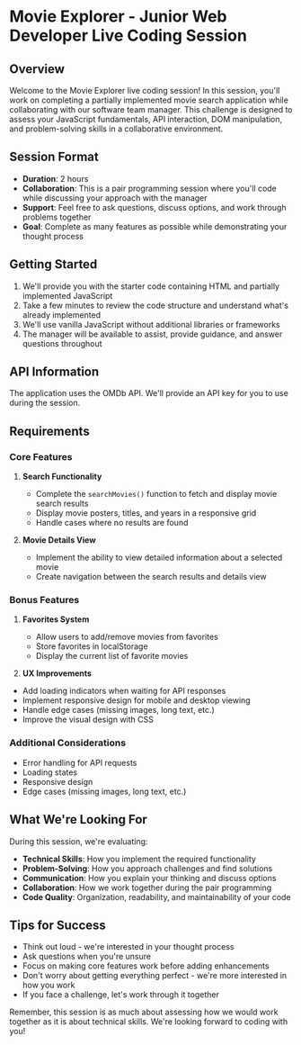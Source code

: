# Movie Explorer - Junior Web Developer Live Coding Session

## Overview
Welcome to the Movie Explorer live coding session! In this session, you'll work on completing a partially implemented movie search application while collaborating with our software team manager. This challenge is designed to assess your JavaScript fundamentals, API interaction, DOM manipulation, and problem-solving skills in a collaborative environment.

## Session Format
- **Duration**: 2 hours
- **Collaboration**: This is a pair programming session where you'll code while discussing your approach with the manager
- **Support**: Feel free to ask questions, discuss options, and work through problems together
- **Goal**: Complete as many features as possible while demonstrating your thought process

## Getting Started
1. We'll provide you with the starter code containing HTML and partially implemented JavaScript
2. Take a few minutes to review the code structure and understand what's already implemented
3. We'll use vanilla JavaScript without additional libraries or frameworks
4. The manager will be available to assist, provide guidance, and answer questions throughout

## API Information
The application uses the OMDb API. We'll provide an API key for you to use during the session.

## Requirements

### Core Features
1. **Search Functionality**
   - Complete the `searchMovies()` function to fetch and display movie search results
   - Display movie posters, titles, and years in a responsive grid
   - Handle cases where no results are found

2. **Movie Details View**
   - Implement the ability to view detailed information about a selected movie
   - Create navigation between the search results and details view

### Bonus Features
1. **Favorites System**
   - Allow users to add/remove movies from favorites
   - Store favorites in localStorage
   - Display the current list of favorite movies

2. **UX Improvements**
- Add loading indicators when waiting for API responses
- Implement responsive design for mobile and desktop viewing
- Handle edge cases (missing images, long text, etc.)
- Improve the visual design with CSS

### Additional Considerations
- Error handling for API requests
- Loading states
- Responsive design
- Edge cases (missing images, long text, etc.)

## What We're Looking For
During this session, we're evaluating:
- **Technical Skills**: How you implement the required functionality
- **Problem-Solving**: How you approach challenges and find solutions
- **Communication**: How you explain your thinking and discuss options
- **Collaboration**: How we work together during the pair programming
- **Code Quality**: Organization, readability, and maintainability of your code

## Tips for Success
- Think out loud - we're interested in your thought process
- Ask questions when you're unsure
- Focus on making core features work before adding enhancements
- Don't worry about getting everything perfect - we're more interested in how you work
- If you face a challenge, let's work through it together

Remember, this session is as much about assessing how we would work together as it is about technical skills. We're looking forward to coding with you!